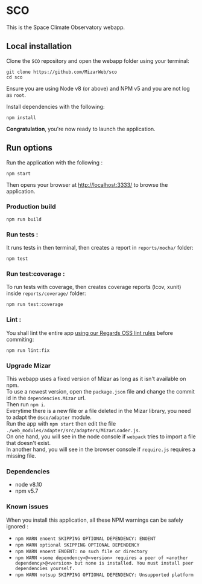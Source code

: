 # SCO

This is the Space Climate Observatory webapp.

## Local installation

Clone the `SCO` repository and open the webapp folder using your terminal:
```
git clone https://github.com/MizarWeb/sco
cd sco
```

Ensure you are using Node v8 (or above) and NPM v5 and you are not log as `root`.  

Install dependencies with the following:
```
npm install
```

**Congratulation**, you're now ready to launch the application.

## Run options

Run the application with the following :
```
npm start
```

Then opens your browser at [http://localhost:3333/](http://localhost:3333/) to browse the application.

### Production build

```
npm run build
```

### Run tests :

It runs tests in then terminal, then creates a report in `reports/mocha/` folder:

```
npm test
```

### Run test:coverage :

To run tests with coverage, then creates coverage reports (lcov, xunit) inside `reports/coverage/` folder:

```
npm run test:coverage
```

### Lint :

You shall lint the entire app [using our Regards OSS lint rules](/blob/master/eslint-config-es6-rules) before commiting:
```
npm run lint:fix
```
### Upgrade Mizar

This webapp uses a fixed version of Mizar as long as it isn't available on npm.  
To use a newest version, open the `package.json` file and change the commit id in the `dependencies.Mizar` url.  
Then run `npm i`.  
Everytime there is a new file or a file deleted in the Mizar library, you need to adapt the `@sco/adapter` module.  
Run the app with `npm start` then edit the file `./web_modules/adapter/src/adapters/MizarLoader.js`.  
On one hand, you will see in the node console if `webpack` tries to import a file that doesn't exist.  
In another hand, you will see in the browser console if `require.js` requires a missing file.

### Dependencies

-	node v8.10
-	npm v5.7

### Known issues

When you install this application, all these NPM warnings can be safely ignored :  
- `npm WARN enoent SKIPPING OPTIONAL DEPENDENCY: ENOENT`
- `npm WARN optional SKIPPING OPTIONAL DEPENDENCY`
- `npm WARN enoent ENOENT: no such file or directory`
- `npm WARN <some dependency>@<version> requires a peer of <another dependency>@<version> but none is installed. You must install peer dependencies yourself.`
- `npm WARN notsup SKIPPING OPTIONAL DEPENDENCY: Unsupported platform`